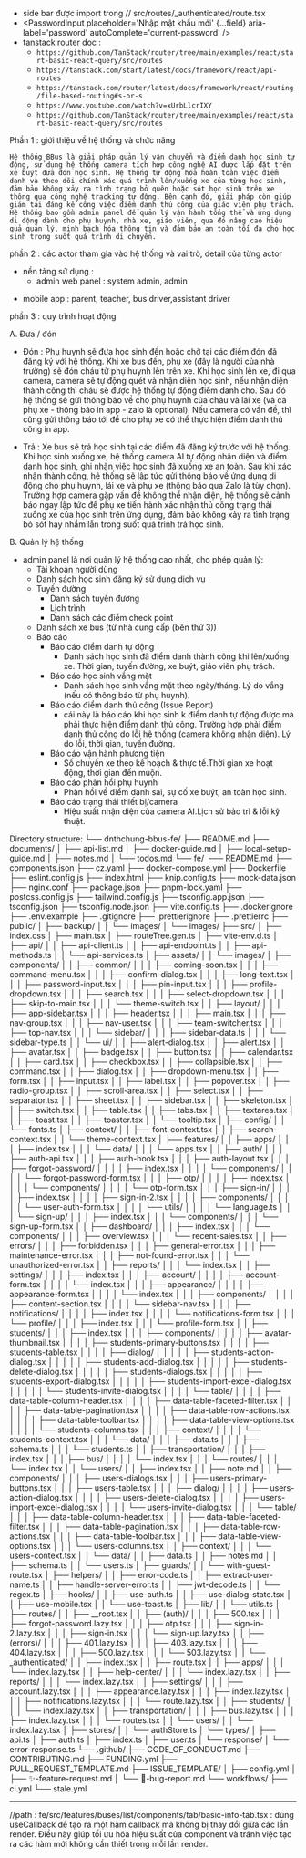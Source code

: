 - side bar được import trong // src/routes/_authenticated/route.tsx
- <PasswordInput placeholder='Nhập mật khẩu mới' {...field} aria-label='password' autoComplete='current-password' />
- tanstack router doc :
    - `https://github.com/TanStack/router/tree/main/examples/react/start-basic-react-query/src/routes`
    - `https://tanstack.com/start/latest/docs/framework/react/api-routes`
    - `https://tanstack.com/router/latest/docs/framework/react/routing/file-based-routing#s-or-s`
    - `https://www.youtube.com/watch?v=xUrbLlcrIXY`
    - `https://github.com/TanStack/router/tree/main/examples/react/start-basic-react-query/src/routes`

Phần 1 : giới thiệu về hệ thống và chức năng

`Hệ thống BBus là giải pháp quản lý vận chuyển và điểm danh học sinh tự động, sử dụng hệ thống camera tích hợp công nghệ AI được lắp đặt trên xe buýt đưa đón học sinh. Hệ thống tự động hóa hoàn toàn việc điểm danh và theo dõi chính xác quá trình lên/xuống xe của từng học sinh, đảm bảo không xảy ra tình trạng bỏ quên hoặc sót học sinh trên xe thông qua công nghệ tracking tự động. Bên cạnh đó, giải pháp còn giúp giảm tải đáng kể công việc điểm danh thủ công của giáo viên phụ trách. Hệ thống bao gồm admin panel để quản lý vận hành tổng thể và ứng dụng di động dành cho phụ huynh, nhà xe, giáo viên, qua đó nâng cao hiệu quả quản lý, minh bạch hóa thông tin và đảm bảo an toàn tối đa cho học sinh trong suốt quá trình di chuyển.`

phần 2 : các actor tham gia vào hệ thống và vai trò, detail của từng actor
- nền tảng sử dụng :
    + admin web panel :
        system admin,
        admin
+ mobile app : parent, teacher, bus driver,assistant driver

phần 3 : quy trình hoạt động

A. Đưa / đón
- Đón : Phụ huynh sẽ đưa học sinh đến hoặc chờ tại các điểm đón đã đăng ký với hệ thống. Khi xe bus đến, phụ xe (đây là người của nhà trường) sẽ đón cháu từ phụ huynh lên trên xe. Khi học sinh lên xe, đi qua camera, camera sẽ tự động quét và nhận diện học sinh, nếu nhận diện thành công thì cháu sẽ được hệ thống tự động điểm danh cho. Sau đó hệ thống sẽ gửi thông báo về cho phụ huynh của cháu và lái xe (và cả phụ xe - thông báo in app - zalo là optional). Nếu camera có vấn đề, thì cũng gửi thông báo tới để cho phụ xe có thể thực hiện điểm danh thủ công in app.

- Trả : Xe bus sẽ trả học sinh tại các điểm đã đăng ký trước với hệ thống. Khi học sinh xuống xe, hệ thống camera AI tự động nhận diện và điểm danh học sinh, ghi nhận việc học sinh đã xuống xe an toàn. Sau khi xác nhận thành công, hệ thống sẽ lập tức gửi thông báo về ứng dụng di động cho phụ huynh, lái xe và phụ xe (thông báo qua Zalo là tùy chọn). Trường hợp camera gặp vấn đề không thể nhận diện, hệ thống sẽ cảnh báo ngay lập tức để phụ xe tiến hành xác nhận thủ công trạng thái xuống xe của học sinh trên ứng dụng, đảm bảo không xảy ra tình trạng bỏ sót hay nhầm lẫn trong suốt quá trình trả học sinh.

B. Quản lý hệ thống
- admin panel là nơi quản lý hệ thống cao nhất, cho phép quản lý:
    + Tài khoản người dùng
    + Danh sách học sinh đăng ký sử dụng dịch vụ
    + Tuyến đường
        + Danh sách tuyến đường
        + Lịch trình
        + Danh sách các điểm check point
    + Danh sách xe bus (từ nhà cung cấp (bên thứ 3))
    + Báo cáo
        + Báo cáo điểm danh tự động
            + Danh sách học sinh đã điểm danh thành công khi lên/xuống xe. Thời gian, tuyến đường, xe buýt, giáo viên phụ trách.
        + Báo cáo học sinh vắng mặt
            + Danh sách học sinh vắng mặt theo ngày/tháng. Lý do vắng (nếu có thông báo từ phụ huynh).
        + Báo cáo điểm danh thủ công (Issue Report)
            + cái này là báo cáo khi học sinh k điểm danh tự động được mà phải thực hiện điểm danh thủ công. Trường hợp phải điểm danh thủ công do lỗi hệ thống (camera không nhận diện). Lý do lỗi, thời gian, tuyến đường.
        + Báo cáo vận hành phương tiện
            + Số chuyến xe theo kế hoạch & thực tế.Thời gian xe hoạt động, thời gian đến muộn.
        + Báo cáo phản hồi phụ huynh
            + Phản hồi về điểm danh sai, sự cố xe buýt, an toàn học sinh.
        + Báo cáo trạng thái thiết bị/camera
            + Hiệu suất nhận diện của camera AI.Lịch sử bảo trì & lỗi kỹ thuật.


Directory structure:
└── dnthchung-bbus-fe/
    ├── README.md
    ├── documents/
    │   ├── api-list.md
    │   ├── docker-guide.md
    │   ├── local-setup-guide.md
    │   ├── notes.md
    │   └── todos.md
    └── fe/
        ├── README.md
        ├── components.json
        ├── cz.yaml
        ├── docker-compose.yml
        ├── Dockerfile
        ├── eslint.config.js
        ├── index.html
        ├── knip.config.ts
        ├── mock-data.json
        ├── nginx.conf
        ├── package.json
        ├── pnpm-lock.yaml
        ├── postcss.config.js
        ├── tailwind.config.js
        ├── tsconfig.app.json
        ├── tsconfig.json
        ├── tsconfig.node.json
        ├── vite.config.ts
        ├── .dockerignore
        ├── .env.example
        ├── .gitignore
        ├── .prettierignore
        ├── .prettierrc
        ├── public/
        │   ├── backup/
        │   │   └── images/
        │   └── images/
        ├── src/
        │   ├── index.css
        │   ├── main.tsx
        │   ├── routeTree.gen.ts
        │   ├── vite-env.d.ts
        │   ├── api/
        │   │   ├── api-client.ts
        │   │   ├── api-endpoint.ts
        │   │   ├── api-methods.ts
        │   │   └── api-services.ts
        │   ├── assets/
        │   │   └── images/
        │   ├── components/
        │   │   ├── common/
        │   │   │   ├── coming-soon.tsx
        │   │   │   ├── command-menu.tsx
        │   │   │   ├── confirm-dialog.tsx
        │   │   │   ├── long-text.tsx
        │   │   │   ├── password-input.tsx
        │   │   │   ├── pin-input.tsx
        │   │   │   ├── profile-dropdown.tsx
        │   │   │   ├── search.tsx
        │   │   │   ├── select-dropdown.tsx
        │   │   │   ├── skip-to-main.tsx
        │   │   │   └── theme-switch.tsx
        │   │   ├── layout/
        │   │   │   ├── app-sidebar.tsx
        │   │   │   ├── header.tsx
        │   │   │   ├── main.tsx
        │   │   │   ├── nav-group.tsx
        │   │   │   ├── nav-user.tsx
        │   │   │   ├── team-switcher.tsx
        │   │   │   ├── top-nav.tsx
        │   │   │   └── sidebar/
        │   │   │       ├── sidebar-data.ts
        │   │   │       └── sidebar-type.ts
        │   │   └── ui/
        │   │       ├── alert-dialog.tsx
        │   │       ├── alert.tsx
        │   │       ├── avatar.tsx
        │   │       ├── badge.tsx
        │   │       ├── button.tsx
        │   │       ├── calendar.tsx
        │   │       ├── card.tsx
        │   │       ├── checkbox.tsx
        │   │       ├── collapsible.tsx
        │   │       ├── command.tsx
        │   │       ├── dialog.tsx
        │   │       ├── dropdown-menu.tsx
        │   │       ├── form.tsx
        │   │       ├── input.tsx
        │   │       ├── label.tsx
        │   │       ├── popover.tsx
        │   │       ├── radio-group.tsx
        │   │       ├── scroll-area.tsx
        │   │       ├── select.tsx
        │   │       ├── separator.tsx
        │   │       ├── sheet.tsx
        │   │       ├── sidebar.tsx
        │   │       ├── skeleton.tsx
        │   │       ├── switch.tsx
        │   │       ├── table.tsx
        │   │       ├── tabs.tsx
        │   │       ├── textarea.tsx
        │   │       ├── toast.tsx
        │   │       ├── toaster.tsx
        │   │       └── tooltip.tsx
        │   ├── config/
        │   │   └── fonts.ts
        │   ├── context/
        │   │   ├── font-context.tsx
        │   │   ├── search-context.tsx
        │   │   └── theme-context.tsx
        │   ├── features/
        │   │   ├── apps/
        │   │   │   ├── index.tsx
        │   │   │   └── data/
        │   │   │       └── apps.tsx
        │   │   ├── auth/
        │   │   │   ├── auth-api.tsx
        │   │   │   ├── auth-hook.tsx
        │   │   │   ├── auth-layout.tsx
        │   │   │   ├── forgot-password/
        │   │   │   │   ├── index.tsx
        │   │   │   │   └── components/
        │   │   │   │       └── forgot-password-form.tsx
        │   │   │   ├── otp/
        │   │   │   │   ├── index.tsx
        │   │   │   │   └── components/
        │   │   │   │       └── otp-form.tsx
        │   │   │   ├── sign-in/
        │   │   │   │   ├── index.tsx
        │   │   │   │   ├── sign-in-2.tsx
        │   │   │   │   ├── components/
        │   │   │   │   │   └── user-auth-form.tsx
        │   │   │   │   └── utils/
        │   │   │   │       └── language.ts
        │   │   │   └── sign-up/
        │   │   │       ├── index.tsx
        │   │   │       └── components/
        │   │   │           └── sign-up-form.tsx
        │   │   ├── dashboard/
        │   │   │   ├── index.tsx
        │   │   │   └── components/
        │   │   │       ├── overview.tsx
        │   │   │       └── recent-sales.tsx
        │   │   ├── errors/
        │   │   │   ├── forbidden.tsx
        │   │   │   ├── general-error.tsx
        │   │   │   ├── maintenance-error.tsx
        │   │   │   ├── not-found-error.tsx
        │   │   │   └── unauthorized-error.tsx
        │   │   ├── reports/
        │   │   │   └── index.tsx
        │   │   ├── settings/
        │   │   │   ├── index.tsx
        │   │   │   ├── account/
        │   │   │   │   ├── account-form.tsx
        │   │   │   │   └── index.tsx
        │   │   │   ├── appearance/
        │   │   │   │   ├── appearance-form.tsx
        │   │   │   │   └── index.tsx
        │   │   │   ├── components/
        │   │   │   │   ├── content-section.tsx
        │   │   │   │   └── sidebar-nav.tsx
        │   │   │   ├── notifications/
        │   │   │   │   ├── index.tsx
        │   │   │   │   └── notifications-form.tsx
        │   │   │   └── profile/
        │   │   │       ├── index.tsx
        │   │   │       └── profile-form.tsx
        │   │   ├── students/
        │   │   │   ├── index.tsx
        │   │   │   ├── components/
        │   │   │   │   ├── avatar-thumbnail.tsx
        │   │   │   │   ├── students-primary-buttons.tsx
        │   │   │   │   ├── students-table.tsx
        │   │   │   │   ├── dialog/
        │   │   │   │   │   ├── students-action-dialog.tsx
        │   │   │   │   │   ├── students-add-dialog.tsx
        │   │   │   │   │   ├── students-delete-dialog.tsx
        │   │   │   │   │   ├── students-dialogs.tsx
        │   │   │   │   │   ├── students-export-dialog.tsx
        │   │   │   │   │   ├── students-import-excel-dialog.tsx
        │   │   │   │   │   └── students-invite-dialog.tsx
        │   │   │   │   └── table/
        │   │   │   │       ├── data-table-column-header.tsx
        │   │   │   │       ├── data-table-faceted-filter.tsx
        │   │   │   │       ├── data-table-pagination.tsx
        │   │   │   │       ├── data-table-row-actions.tsx
        │   │   │   │       ├── data-table-toolbar.tsx
        │   │   │   │       ├── data-table-view-options.tsx
        │   │   │   │       └── students-columns.tsx
        │   │   │   ├── context/
        │   │   │   │   └── students-context.tsx
        │   │   │   └── data/
        │   │   │       ├── data.ts
        │   │   │       ├── schema.ts
        │   │   │       └── students.ts
        │   │   ├── transportation/
        │   │   │   ├── index.tsx
        │   │   │   ├── bus/
        │   │   │   │   └── index.tsx
        │   │   │   └── routes/
        │   │   │       └── index.tsx
        │   │   └── users/
        │   │       ├── index.tsx
        │   │       ├── note.md
        │   │       ├── components/
        │   │       │   ├── users-dialogs.tsx
        │   │       │   ├── users-primary-buttons.tsx
        │   │       │   ├── users-table.tsx
        │   │       │   ├── dialog/
        │   │       │   │   ├── users-action-dialog.tsx
        │   │       │   │   ├── users-delete-dialog.tsx
        │   │       │   │   ├── users-import-excel-dialog.tsx
        │   │       │   │   └── users-invite-dialog.tsx
        │   │       │   └── table/
        │   │       │       ├── data-table-column-header.tsx
        │   │       │       ├── data-table-faceted-filter.tsx
        │   │       │       ├── data-table-pagination.tsx
        │   │       │       ├── data-table-row-actions.tsx
        │   │       │       ├── data-table-toolbar.tsx
        │   │       │       ├── data-table-view-options.tsx
        │   │       │       └── users-columns.tsx
        │   │       ├── context/
        │   │       │   └── users-context.tsx
        │   │       └── data/
        │   │           ├── data.ts
        │   │           ├── notes.md
        │   │           ├── schema.ts
        │   │           └── users.ts
        │   ├── guards/
        │   │   └── with-guest-route.tsx
        │   ├── helpers/
        │   │   ├── error-code.ts
        │   │   ├── extract-user-name.ts
        │   │   ├── handle-server-error.ts
        │   │   ├── jwt-decode.ts
        │   │   └── regex.ts
        │   ├── hooks/
        │   │   ├── use-auth.ts
        │   │   ├── use-dialog-state.tsx
        │   │   ├── use-mobile.tsx
        │   │   └── use-toast.ts
        │   ├── lib/
        │   │   └── utils.ts
        │   ├── routes/
        │   │   ├── __root.tsx
        │   │   ├── (auth)/
        │   │   │   ├── 500.tsx
        │   │   │   ├── forgot-password.lazy.tsx
        │   │   │   ├── otp.tsx
        │   │   │   ├── sign-in-2.lazy.tsx
        │   │   │   ├── sign-in.tsx
        │   │   │   └── sign-up.lazy.tsx
        │   │   ├── (errors)/
        │   │   │   ├── 401.lazy.tsx
        │   │   │   ├── 403.lazy.tsx
        │   │   │   ├── 404.lazy.tsx
        │   │   │   ├── 500.lazy.tsx
        │   │   │   └── 503.lazy.tsx
        │   │   └── _authenticated/
        │   │       ├── index.tsx
        │   │       ├── route.tsx
        │   │       ├── apps/
        │   │       │   └── index.lazy.tsx
        │   │       ├── help-center/
        │   │       │   └── index.lazy.tsx
        │   │       ├── reports/
        │   │       │   └── index.lazy.tsx
        │   │       ├── settings/
        │   │       │   ├── account.lazy.tsx
        │   │       │   ├── appearance.lazy.tsx
        │   │       │   ├── index.lazy.tsx
        │   │       │   ├── notifications.lazy.tsx
        │   │       │   └── route.lazy.tsx
        │   │       ├── students/
        │   │       │   └── index.lazy.tsx
        │   │       ├── transportation/
        │   │       │   ├── bus.lazy.tsx
        │   │       │   ├── index.lazy.tsx
        │   │       │   └── routes.tsx
        │   │       └── users/
        │   │           └── index.lazy.tsx
        │   ├── stores/
        │   │   └── authStore.ts
        │   └── types/
        │       ├── api.ts
        │       ├── auth.ts
        │       ├── index.ts
        │       ├── user.ts
        │       └── response/
        │           └── error-response.ts
        └── .github/
            ├── CODE_OF_CONDUCT.md
            ├── CONTRIBUTING.md
            ├── FUNDING.yml
            ├── PULL_REQUEST_TEMPLATE.md
            ├── ISSUE_TEMPLATE/
            │   ├── config.yml
            │   ├── ✨-feature-request.md
            │   └── 🐞-bug-report.md
            └── workflows/
                ├── ci.yml
                └── stale.yml


----

//path : fe/src/features/buses/list/components/tab/basic-info-tab.tsx : dùng useCallback để tạo ra một hàm callback mà không bị thay đổi giữa các lần render. Điều này giúp tối ưu hóa hiệu suất của component và tránh việc tạo ra các hàm mới không cần thiết trong mỗi lần render.
